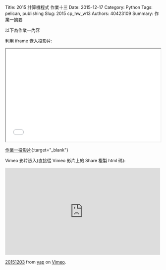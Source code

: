 Title: 2015 計算機程式 作業十三
Date: 2015-12-17
Category: Python
Tags: pelican, publishing
Slug: 2015  cp_hw_w13
Authors: 40423109
Summary: 作業一摘要

以下為作業一內容

利用 iframe 嵌入投影片:

<iframe src="40423109_cp_w13_p.html" width="500" height="300"></iframe>

[作業一投影片](40423109_cp_w11_p.html){:target="_blank"}


Vimeo 影片嵌入(直接從 Vimeo 影片上的 Share 複製 html 碼):

<iframe src="https://player.vimeo.com/video/147733326" width="500" height="281" frameborder="0" webkitallowfullscreen mozallowfullscreen allowfullscreen></iframe> <p><a href="https://vimeo.com/147733326">20151203</a> from <a href="https://vimeo.com/user45104858">yap</a> on <a href="https://vimeo.com">Vimeo</a>.</p>